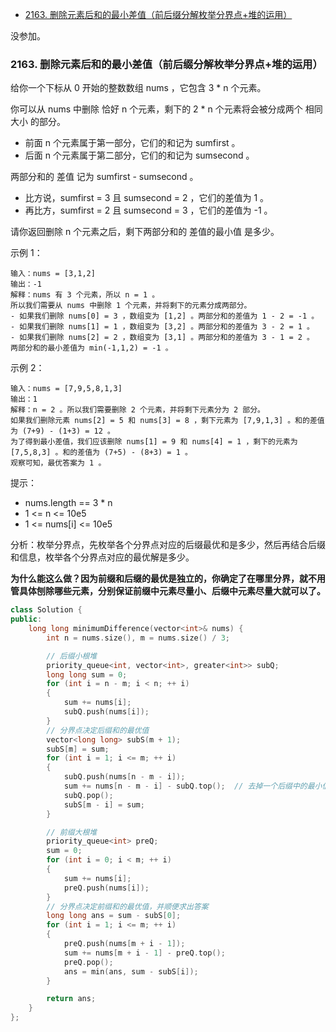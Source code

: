 
<!-- @import "[TOC]" {cmd="toc" depthFrom=1 depthTo=6 orderedList=false} -->

<!-- code_chunk_output -->

- [2163. 删除元素后和的最小差值（前后缀分解枚举分界点+堆的运用）](#2163-删除元素后和的最小差值前后缀分解枚举分界点堆的运用)

<!-- /code_chunk_output -->

没参加。

### 2163. 删除元素后和的最小差值（前后缀分解枚举分界点+堆的运用）

给你一个下标从 0 开始的整数数组 nums ，它包含 3 * n 个元素。

你可以从 nums 中删除 恰好 n 个元素，剩下的 2 * n 个元素将会被分成两个 相同大小 的部分。

- 前面 n 个元素属于第一部分，它们的和记为 sumfirst 。
- 后面 n 个元素属于第二部分，它们的和记为 sumsecond 。

两部分和的 差值 记为 sumfirst - sumsecond 。
- 比方说，sumfirst = 3 且 sumsecond = 2 ，它们的差值为 1 。
- 再比方，sumfirst = 2 且 sumsecond = 3 ，它们的差值为 -1 。

请你返回删除 n 个元素之后，剩下两部分和的 差值的最小值 是多少。

示例 1：

```
输入：nums = [3,1,2]
输出：-1
解释：nums 有 3 个元素，所以 n = 1 。
所以我们需要从 nums 中删除 1 个元素，并将剩下的元素分成两部分。
- 如果我们删除 nums[0] = 3 ，数组变为 [1,2] 。两部分和的差值为 1 - 2 = -1 。
- 如果我们删除 nums[1] = 1 ，数组变为 [3,2] 。两部分和的差值为 3 - 2 = 1 。
- 如果我们删除 nums[2] = 2 ，数组变为 [3,1] 。两部分和的差值为 3 - 1 = 2 。
两部分和的最小差值为 min(-1,1,2) = -1 。
```

示例 2：

```
输入：nums = [7,9,5,8,1,3]
输出：1
解释：n = 2 。所以我们需要删除 2 个元素，并将剩下元素分为 2 部分。
如果我们删除元素 nums[2] = 5 和 nums[3] = 8 ，剩下元素为 [7,9,1,3] 。和的差值为 (7+9) - (1+3) = 12 。
为了得到最小差值，我们应该删除 nums[1] = 9 和 nums[4] = 1 ，剩下的元素为 [7,5,8,3] 。和的差值为 (7+5) - (8+3) = 1 。
观察可知，最优答案为 1 。
```

提示：
- nums.length == 3 * n
- 1 <= n <= 10e5
- 1 <= nums[i] <= 10e5

分析：枚举分界点，先枚举各个分界点对应的后缀最优和是多少，然后再结合后缀和信息，枚举各个分界点对应的最优解是多少。

**为什么能这么做？因为前缀和后缀的最优是独立的，你确定了在哪里分界，就不用管具体刨除哪些元素，分别保证前缀中元素尽量小、后缀中元素尽量大就可以了。**

```cpp
class Solution {
public:
    long long minimumDifference(vector<int>& nums) {
        int n = nums.size(), m = nums.size() / 3;

        // 后缀小根堆
        priority_queue<int, vector<int>, greater<int>> subQ;
        long long sum = 0;
        for (int i = n - m; i < n; ++ i)
        {
            sum += nums[i];
            subQ.push(nums[i]);
        }
        // 分界点决定后缀和的最优值
        vector<long long> subS(m + 1);
        subS[m] = sum;
        for (int i = 1; i <= m; ++ i)
        {
            subQ.push(nums[n - m - i]);
            sum += nums[n - m - i] - subQ.top();  // 去掉一个后缀中的最小值保证最优性
            subQ.pop();
            subS[m - i] = sum;
        }

        // 前缀大根堆
        priority_queue<int> preQ;
        sum = 0;
        for (int i = 0; i < m; ++ i)
        {
            sum += nums[i];
            preQ.push(nums[i]);
        }
        // 分界点决定前缀和的最优值，并顺便求出答案
        long long ans = sum - subS[0];
        for (int i = 1; i <= m; ++ i)
        {
            preQ.push(nums[m + i - 1]);
            sum += nums[m + i - 1] - preQ.top();
            preQ.pop();
            ans = min(ans, sum - subS[i]);
        }

        return ans;
    }
};
```
